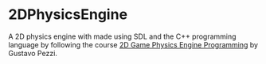 # 2DPhysicsEngine

A 2D physics engine with made using SDL and the C++ programming language by following the course [2D Game Physics Engine Programming](https://pikuma.com/courses/game-physics-engine-programming) by Gustavo Pezzi.

